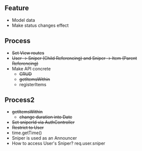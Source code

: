 ## Feature
- Model data 
- Make status changes effect

## Process
- ~~Set View routes~~
- ~~User -> Sniper (Child Referencing) and Sniper -> Item (Parent Referencing)~~
- Make API concrete 
  - ~~CRUD~~
  - ~~getItemsWithin~~
  - registerItems

## Process2
- ~~getItemsWithin~~
  - ~~change duration into Date~~
- ~~Set sniperId via AuthController~~
- ~~Restrict to User~~
- time.getTime() 
- Sniper is used as an Announcer 
- How to access User's Sniper? req.user.sniper